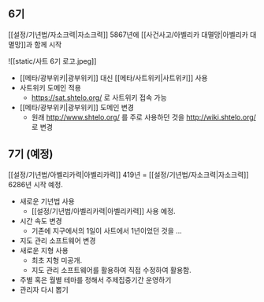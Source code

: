 ## 6기
[[설정/기년법/자소크력|자소크력]] 5867년에 [[사건사고/아벨리카 대멸망|아벨리카 대멸망]]과 함께 시작

![[static/사트 6기 로고.jpeg]]

- [[메타/광부위키|광부위키]] 대신 [[메타/사트위키|사트위키]] 사용
- 사트위키 도메인 적용
    - https://sat.shtelo.org/ 로 사트위키 접속 가능
- [[메타/광부위키|광부위키]] 도메인 변경
    - 원래 http://www.shtelo.org/ 를 주로 사용하던 것을 http://wiki.shtelo.org/ 로 변경

## 7기 (예정)
[[설정/기년법/아벨리카력|아벨리카력]] 419년 = [[설정/기년법/자소크력|자소크력]] 6286년 시작 예정.

- 새로운 기년법 사용
    - [[설정/기년법/아벨리카력|아벨리카력]] 사용 예정.
- 시간 속도 변경
    - 기존에 지구에서의 1일이 사트에서 1년이었던 것을 ...
- 지도 관리 소프트웨어 변경
- 새로운 지형 사용
    - 최초 지형 미공개.
    - 지도 관리 소프트웨어를 활용하여 직접 수정하여 활용함.
- 주별 혹은 월별 테마를 정해서 주제집중기간 운영하기
- 관리자 다시 뽑기